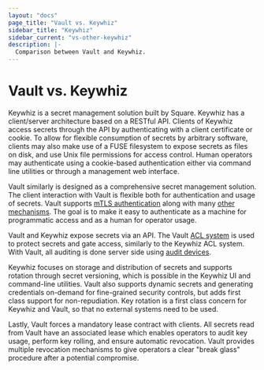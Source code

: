 ```yaml
---
layout: "docs"
page_title: "Vault vs. Keywhiz"
sidebar_title: "Keywhiz"
sidebar_current: "vs-other-keywhiz"
description: |-
  Comparison between Vault and Keywhiz.
---
```


# Vault vs. Keywhiz

Keywhiz is a secret management solution built by Square. Keywhiz has a
client/server architecture based on a RESTful API. Clients of Keywhiz access
secrets through the API by authenticating with a client certificate or cookie.
To allow for flexible consumption of secrets by arbitrary software, clients may
also make use of a FUSE filesystem to expose secrets as files on disk, and use
Unix file permissions for access control. Human operators may authenticate
using a cookie-based authentication either via command line utilities or
through a management web interface.

Vault similarly is designed as a comprehensive secret management solution. The
client interaction with Vault is flexible both for authentication and usage of
secrets. Vault supports [mTLS authentication](/docs/auth/cert.html) along with
many [other mechanisms](/docs/auth/index.html). The goal is to make it easy
to authenticate as a machine for programmatic access and as a human for
operator usage.

Vault and Keywhiz expose secrets via an API. The Vault [ACL
system](/docs/concepts/policies.html) is used to protect secrets and gate
access, similarly to the Keywhiz ACL system. With Vault, all auditing is done
server side using [audit devices](/docs/audit/index.html).

Keywhiz focuses on storage and distribution of secrets and supports rotation
through secret versioning, which is possible in the Keywhiz UI and command-line
utilities. Vault also supports dynamic secrets and generating credentials
on-demand for fine-grained security controls, but adds first class support for
non-repudiation. Key rotation is a first class concern for Keywhiz and Vault,
so that no external systems need to be used.

Lastly, Vault forces a mandatory lease contract with clients. All secrets read
from Vault have an associated lease which enables operators to audit key usage,
perform key rolling, and ensure automatic revocation. Vault provides multiple
revocation mechanisms to give operators a clear "break glass" procedure after a
potential compromise.
